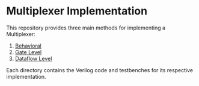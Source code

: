 # Multiplexer Implementation

This repository provides three main methods for implementing a Multiplexer:

1. [Behavioral](./Behavioral)
2. [Gate Level](./GateLevel)
3. [Dataflow Level](./Dataflow)

Each directory contains the Verilog code and testbenches for its respective implementation.

